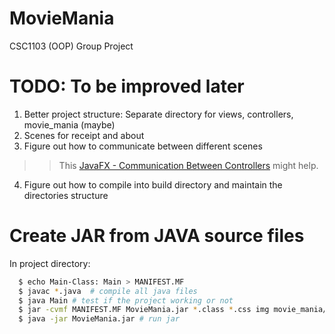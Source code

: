 # MovieMania
CSC1103 (OOP) Group Project

# TODO: To be improved later
1) Better project structure: Separate directory for views, controllers, movie_mania (maybe)
2) Scenes for receipt and about
3) Figure out how to communicate between different scenes
>> This [JavaFX - Communication Between Controllers](https://www.youtube.com/watch?v=NgubWgheboI) might help.
4) Figure out how to compile into build directory and maintain the directories structure

# Create JAR from JAVA source files
In project directory:
```sh
  $ echo Main-Class: Main > MANIFEST.MF
  $ javac *.java  # compile all java files
  $ java Main # test if the project working or not
  $ jar -cvmf MANIFEST.MF MovieMania.jar *.class *.css img movie_mania/*.class views movie-data # create jar
  $ java -jar MovieMania.jar # run jar
```
